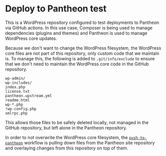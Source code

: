 # Deploy to Pantheon test

This is a WordPress repository configured to test deployments to Pantheon via GitHub actions. In this use case, Composer is being used to manage dependencies (plugins and themes) and Pantheon is used to manage WordPress core updates. 

Because we don't want to change the WordPress filesystem, the WordPress core files are not part of this repository, only custom code that we maintain is. To manage this, the following is added to `.git/info/exclude` to ensure that we don't need to maintain the WordPress core code in the GitHub repository.

```
wp-admin/
wp-includes/
index.php
license.txt
pantheon.upstream.yml
readme.html
wp-*.php
!wp-config.php
xmlrpc.php
```

This allows those files to be safely deleted locally, not managed in the GitHub repository, but left alone in the Pantheon repository.

In order to not overwrite the WordPress core filesystem, the [`push-to-pantheon`](https://github.com/jazzsequence/dtp-test/blob/main/.github/workflows/push-to-pantheon.yml) workflow is pulling down files from the Pantheon site repository and overlaying changes from this repository on top of them.